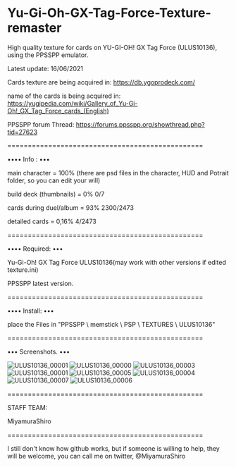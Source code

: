 
# Yu-Gi-Oh-GX-Tag-Force-Texture-remaster

High quality texture for cards on YU-GI-OH! GX Tag Force (ULUS10136), using the PPSSPP emulator.

Latest update: 16/06/2021

Cards texture are being acquired in:
https://db.ygoprodeck.com/
 
name of the cards is being acquired in:
https://yugipedia.com/wiki/Gallery_of_Yu-Gi-Oh!_GX_Tag_Force_cards_(English)

PPSSPP forum Thread:
https://forums.ppsspp.org/showthread.php?tid=27623

================================================

•••• Info : •••

main character = 100% (there are psd files in the character, HUD and Potrait folder, so you can edit your will) 

build deck (thumbnails) = 0% 0/7

cards during duel/album = 93% 2300/2473 

detailed cards = 0,16% 4/2473

================================================

•••• Required: •••

Yu-Gi-Oh! GX Tag Force ULUS10136(may work with other versions if edited texture.ini) 

PPSSPP latest version.

================================================

•••• Install: •••

place the Files in "PPSSPP \ memstick \ PSP \ TEXTURES \ ULUS10136"

================================================

••• Screenshots. •••

![ULUS10136_00001](https://user-images.githubusercontent.com/84588191/119859155-800f2400-beeb-11eb-8ba8-36243a4b8f01.jpg)
![ULUS10136_00000](https://user-images.githubusercontent.com/84588191/120943877-f8ee5700-c707-11eb-84ba-17dddc90ca1d.jpg)
![ULUS10136_00003](https://user-images.githubusercontent.com/84588191/120943902-128f9e80-c708-11eb-9621-c68ab3fd3d32.jpg)
![ULUS10136_00001](https://user-images.githubusercontent.com/84588191/120943905-18857f80-c708-11eb-9176-01a8f22aa959.jpg)
![ULUS10136_00005](https://user-images.githubusercontent.com/84588191/120943912-1e7b6080-c708-11eb-8164-2b6a11c98b89.jpg)
![ULUS10136_00004](https://user-images.githubusercontent.com/84588191/120943916-23401480-c708-11eb-9402-483db1bca8c7.jpg)
![ULUS10136_00007](https://user-images.githubusercontent.com/84588191/121054673-f97fff80-c792-11eb-9941-9cc82ddd61c1.jpg)
![ULUS10136_00006](https://user-images.githubusercontent.com/84588191/121054687-fbe25980-c792-11eb-9faf-acae81777ed4.jpg)

================================================

STAFF TEAM:

MiyamuraShiro

================================================

I still don't know how github works, but if someone is willing to help, they will be welcome, you can call me on twitter, @MiyamuraShiro
